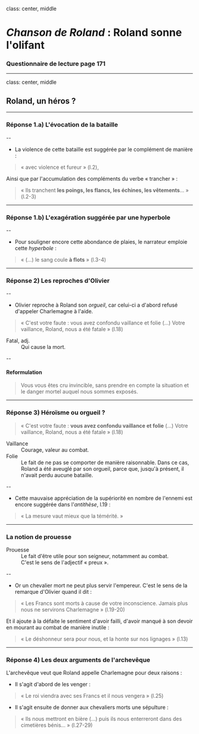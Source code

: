 class: center, middle

# *Chanson de Roland* : Roland sonne l'olifant

### Questionnaire de lecture page 171

---

class: center, middle

## Roland, un héros ?

---

### Réponse 1.a) L'évocation de la bataille

--

+ La violence de cette bataille est suggérée par le complément de manière :

> « avec violence et fureur » (l.2), 


Ainsi que par l'accumulation des compléments du verbe « trancher » :

> « Ils tranchent **les poings, les flancs, les échines, les vêtements**... » (l.2-3)

---

### Réponse 1.b) L'exagération suggérée par une hyperbole

--

+ Pour souligner encore cette abondance de plaies, le narrateur emploie cette *hyperbole* :

> « (...) le sang coule **à flots** » (l.3-4)

---

### Réponse 2) Les reproches d'Olivier

--

+ Olivier reproche à Roland son *orgueil*, car celui-ci a d'abord refusé d'appeler Charlemagne à l'aide. 

> « C'est votre faute : vous avez confondu vaillance et folie (...) Votre vaillance, Roland, nous a été fatale » (l.18)

<dl>
  <dt>Fatal, adj.</dt>
  <dd>Qui cause la mort.</dd>
</dl>

--

#### Reformulation

> Vous vous êtes cru invincible, sans prendre en compte la situation et le danger mortel auquel nous sommes exposés.

---

### Réponse 3) Héroïsme ou orgueil ?

> « C'est votre faute : **vous avez confondu vaillance et folie** (...) Votre vaillance, Roland, nous a été fatale » (l.18)

<dl>
  <dt>Vaillance</dt>
  <dd>Courage, valeur au combat.</dd>
  <dt>Folie</dt>
  <dd>Le fait de ne pas se comporter de manière raisonnable. Dans ce cas, Roland a été aveuglé par son orgueil, parce que, jusqu'à présent, il n'avait perdu aucune bataille.</dd>
</dl>

--

+ Cette mauvaise appréciation de la supériorité en nombre de l'ennemi est encore suggérée dans l'*antithèse*, l.19 :

> « La mesure vaut mieux que la témérité. »

---

### La notion de prouesse

<dl>
  <dt>Prouesse</dt>
  <dd>Le fait d'être utile pour son seigneur, notamment au combat.<br />
  C'est le sens de l'adjectif « preux ».
  </dd>
</dl>

--

+ Or un chevalier mort ne peut plus servir l'empereur. C'est le sens de la remarque d'Olivier quand il dit :

> « Les Francs sont morts à cause de votre inconscience. Jamais plus nous ne servirons Charlemagne » (l.19-20)

Et il ajoute à la défaite le sentiment d'avoir failli, d'avoir manqué à son devoir en mourant au combat de manière inutile :

> « Le déshonneur sera pour nous, et la honte sur nos lignages » (l.13)

---

### Réponse 4) Les deux arguments de l'archevêque

L'archevêque veut que Roland appelle Charlemagne pour deux raisons :

+ Il s'agit d'abord de les venger :

>  « Le roi viendra avec ses Francs et il nous vengera » (l.25)

+ Il s'agit ensuite de donner aux chevaliers morts une sépulture :

> « Ils nous mettront en bière (...) puis ils nous enterreront dans des cimetières bénis... » (l.27-29)


